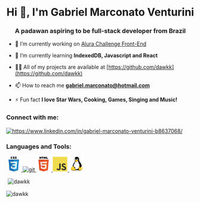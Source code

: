 <h1 align="center">Hi 👋, I'm Gabriel Marconato Venturini</h1>
<h3 align="center">A padawan aspiring to be full-stack developer from Brazil</h3>

- 🔭 I’m currently working on [Alura Challenge Front-End](https://github.com/dawkk/AluraChallengeFE)

- 🌱 I’m currently learning **IndexedDB, Javascript and React**

- 👨‍💻 All of my projects are available at [https://github.com/dawkk](https://github.com/dawkk)

- 📫 How to reach me **gabriel.marconato@hotmail.com**

- ⚡ Fun fact **I love Star Wars, Cooking, Games, Singing and Music!**

<h3 align="left">Connect with me:</h3>
<p align="left">
<a href="https://linkedin.com/in/https://www.linkedin.com/in/gabriel-marconato-venturini-b8637068/" target="blank"><img align="center" src="https://raw.githubusercontent.com/rahuldkjain/github-profile-readme-generator/master/src/images/icons/Social/linked-in-alt.svg" alt="https://www.linkedin.com/in/gabriel-marconato-venturini-b8637068/" height="30" width="40" /></a>
</p>

<h3 align="left">Languages and Tools:</h3>
<p align="left"> <a href="https://www.w3schools.com/css/" target="_blank" rel="noreferrer"> <img src="https://raw.githubusercontent.com/devicons/devicon/master/icons/css3/css3-original-wordmark.svg" alt="css3" width="40" height="40"/> </a> <a href="https://git-scm.com/" target="_blank" rel="noreferrer"> <img src="https://www.vectorlogo.zone/logos/git-scm/git-scm-icon.svg" alt="git" width="40" height="40"/> </a> <a href="https://www.w3.org/html/" target="_blank" rel="noreferrer"> <img src="https://raw.githubusercontent.com/devicons/devicon/master/icons/html5/html5-original-wordmark.svg" alt="html5" width="40" height="40"/> </a> <a href="https://developer.mozilla.org/en-US/docs/Web/JavaScript" target="_blank" rel="noreferrer"> <img src="https://raw.githubusercontent.com/devicons/devicon/master/icons/javascript/javascript-original.svg" alt="javascript" width="40" height="40"/> </a> <a href="https://www.linux.org/" target="_blank" rel="noreferrer"> <img src="https://raw.githubusercontent.com/devicons/devicon/master/icons/linux/linux-original.svg" alt="linux" width="40" height="40"/> </a> </p>

<p>&nbsp;<img align="center" src="https://github-readme-stats.vercel.app/api?username=dawkk&show_icons=true&locale=en" alt="dawkk" /></p>

<p><img align="center" src="https://github-readme-streak-stats.herokuapp.com/?user=dawkk&" alt="dawkk" /></p>

